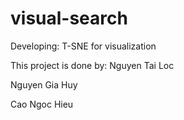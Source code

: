 # visual-search
 
Developing: T-SNE for visualization

This project is done by:
Nguyen Tai Loc

Nguyen Gia Huy

Cao Ngoc Hieu
